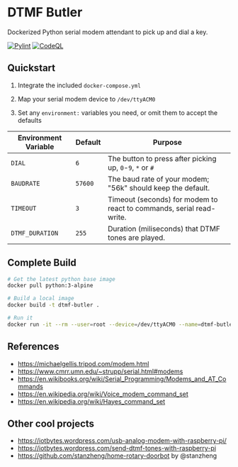 # DTMF Butler

Dockerized Python serial modem attendant to pick up and dial a key.

[![Pylint](https://github.com/michaelsanford/DTMF-Butler/actions/workflows/pylint.yml/badge.svg)](https://github.com/michaelsanford/DTMF-Butler/actions/workflows/pylint.yml) [![CodeQL](https://github.com/michaelsanford/DTMF-Butler/actions/workflows/codeql-analysis.yml/badge.svg)](https://github.com/michaelsanford/DTMF-Butler/actions/workflows/codeql-analysis.yml)

## Quickstart

1. Integrate the included `docker-compose.yml`

1. Map your serial modem device to `/dev/ttyACM0`

1. Set any `environment:` variables you need, or omit them to accept the defaults

| Environment Variable | Default | Purpose |
|---|---|---|
| `DIAL` | `6` | The button to press after picking up, `0`-`9`, `*` or `#` |
| `BAUDRATE` | `57600` | The baud rate of your modem; "56k" should keep the default. |
| `TIMEOUT` | `3` | Timeout (seconds) for modem to react to commands, serial read-write. |
| `DTMF_DURATION` | `255` | Duration (miliseconds) that DTMF tones are played. |

## Complete Build

```bash
# Get the latest python base image
docker pull python:3-alpine

# Build a local image
docker build -t dtmf-butler .

# Run it
docker run -it --rm --user=root --device=/dev/ttyACM0 --name=dtmf-butler dtmf-butler
```

## References

- https://michaelgellis.tripod.com/modem.html
- https://www.cmrr.umn.edu/~strupp/serial.html#modems
- https://en.wikibooks.org/wiki/Serial_Programming/Modems_and_AT_Commands
- https://en.wikipedia.org/wiki/Voice_modem_command_set
- https://en.wikipedia.org/wiki/Hayes_command_set

## Other cool projects

- https://iotbytes.wordpress.com/usb-analog-modem-with-raspberry-pi/
- https://iotbytes.wordpress.com/send-dtmf-tones-with-raspberry-pi
- https://github.com/stanzheng/home-rotary-doorbot by @stanzheng
